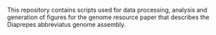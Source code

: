 This repository contains scripts used for data processing, analysis and generation of figures for the genome resource paper that describes the Diaprepes abbreviatus genome assembly.
